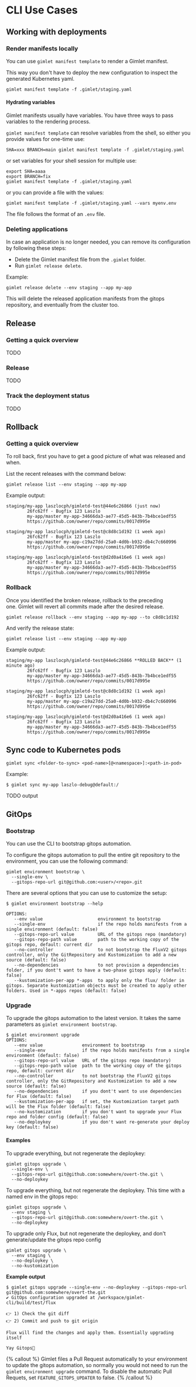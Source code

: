 # CLI Use Cases

## Working with deployments

### Render manifests locally

You can use `gimlet manifest template` to render a Gimlet manifest.

This way you don't have to deploy the new configuration to inspect the generated Kubernetes yaml.

```
gimlet manifest template -f .gimlet/staging.yaml
```

#### Hydrating variables

Gimlet manifests usually have variables. You have three ways to pass variables to the rendering process.

`gimlet manifest template` can resolve variables from the shell, so either you provide values for one-time use:

```
SHA=xxx BRANCH=main gimlet manifest template -f .gimlet/staging.yaml
```

or set variables for your shell session for multiple use:

```
export SHA=aaaa
export BRANCH=fix
gimlet manifest template -f .gimlet/staging.yaml
```

or you can provide a file with the values:

```
gimlet manifest template -f .gimlet/staging.yaml --vars myenv.env
```

The file follows the format of an `.env` file.

### Deleting applications

In case an application is no longer needed, you can remove its configuration by following these steps:

- Delete the Gimlet manifest file from the `.gimlet` folder.
- Run `gimlet release delete`.

Example:
```
gimlet release delete --env staging --app my-app
```

This will delete the released application manifests from the gitops repository, and eventually from the cluster too.

## Release

### Getting a quick overview
TODO

### Release
TODO

### Track the deployment status
TODO

## Rollback

### Getting a quick overview

To roll back, first you have to get a good picture of what was released and when.

List the recent releases with the command below:

```
gimlet release list --env staging --app my-app
```

Example output:

```
staging/my-app laszlocph/gimletd-test@44e6c26866 (just now)
        26fc62ff - Bugfix 123 Laszlo
        my-app/master my-app-34666da3-ae77-45d5-843b-7b4bce1edf55
        https://github.com/owner/repo/commits/0017d995e

staging/my-app laszlocph/gimletd-test@c8d8c1d192 (1 week ago)
        26fc62ff - Bugfix 123 Laszlo
        my-app/master my-app-c19a27dd-25a0-4d0b-b932-db4c7c660996
        https://github.com/owner/repo/commits/0017d995e

staging/my-app laszlocph/gimletd-test@d2d0a416e6 (1 week ago)
        26fc62ff - Bugfix 123 Laszlo
        my-app/master my-app-34666da3-ae77-45d5-843b-7b4bce1edf55
        https://github.com/owner/repo/commits/0017d995e
```

### Rollback

Once you identified the broken release, rollback to the preceding one. Gimlet will revert all commits made after the desired release.

```
gimlet release rollback --env staging --app my-app --to c8d8c1d192
```

And verify the release state:

```
gimlet release list --env staging --app my-app
```

Example output:

```
staging/my-app laszlocph/gimletd-test@44e6c26866 **ROLLED BACK** (1 minute ago)
        26fc62ff - Bugfix 123 Laszlo
        my-app/master my-app-34666da3-ae77-45d5-843b-7b4bce1edf55
        https://github.com/owner/repo/commits/0017d995e

staging/my-app laszlocph/gimletd-test@c8d8c1d192 (1 week ago)
        26fc62ff - Bugfix 123 Laszlo
        my-app/master my-app-c19a27dd-25a0-4d0b-b932-db4c7c660996
        https://github.com/owner/repo/commits/0017d995e

staging/my-app laszlocph/gimletd-test@d2d0a416e6 (1 week ago)
        26fc62ff - Bugfix 123 Laszlo
        my-app/master my-app-34666da3-ae77-45d5-843b-7b4bce1edf55
        https://github.com/owner/repo/commits/0017d995e
```

## Sync code to Kubernetes pods

`gimlet sync <folder-to-sync> <pod-name>[@<namespace>]:<path-in-pod>`

Example:

```
$ gimlet sync my-app laszlo-debug@default:/
```

TODO output

## GitOps

### Bootstrap

You can use the CLI to bootstrap gitops automation.

To configure the gitops automation to pull the entire git repository to the environment, you can use the following command:

```
gimlet environment bootstrap \
  --single-env \
  --gitops-repo-url git@github.com:<user>/<repo>.git
```

There are several options that you can use to customize the setup:

```
$ gimlet environment bootstrap --help

OPTIONS:
   --env value                     environment to bootstrap
   --single-env                    if the repo holds manifests from a single environment (default: false)
   --gitops-repo-url value         URL of the gitops repo (mandatory)
   --gitops-repo-path value        path to the working copy of the gitops repo, default: current dir
   --no-controller                 to not bootstrap the FluxV2 gitops controller, only the GitRepository and Kustomization to add a new source (default: false)
   --no-dependencies               to not provision a dependencies folder, if you dont't want to have a two-phase gitops apply (default: false)
   --kustomization-per-app *-apps  to apply only the flux/ folder in gitops. Separate kustomization objects must be created to apply other folders. Used in *-apps repos (default: false)
``` 

### Upgrade

To upgrade the gitops automation to the latest version. It takes the same parameters as `gimlet environment bootstrap`.

```
$ gimlet environment upgrade
OPTIONS:
   --env value               environment to bootstrap
   --single-env              if the repo holds manifests from a single environment (default: false)
   --gitops-repo-url value   URL of the gitops repo (mandatory)
   --gitops-repo-path value  path to the working copy of the gitops repo, default: current dir
   --no-controller           to not bootstrap the FluxV2 gitops controller, only the GitRepository and Kustomization to add a new source (default: false)
   --no-dependencies         if you dont't want to use dependencies for Flux (default: false)
   --kustomization-per-app   if set, the Kustomization target path will be the Flux folder (default: false)
   --no-kustomization        if you don't want to upgrade your Flux repo and folder config (default: false)
   --no-deploykey            if you don't want re-generate your deploy key (default: false)
```

#### Examples

To upgrade everything, but not regenerate the deploykey:

```
gimlet gitops upgrade \
  --single-env \
  --gitops-repo-url git@github.com:somewhere/overt-the.git \
  --no-deploykey
```

To upgrade everything, but not regenerate the deploykey. This time with a named env in the gitops repo:

```
gimlet gitops upgrade \
  --env staging \
  --gitops-repo-url git@github.com:somewhere/overt-the.git \
  --no-deploykey
```

To upgrade only Flux, but not regenerate the deploykey, and don't generate/update the gitops repo config

```
gimlet gitops upgrade \
  --env staging \
  --no-deploykey \
  --no-kustomization
```

**Example output**

```
$ gimlet gitops upgrade --single-env --no-deploykey --gitops-repo-url git@github.com:somewhere/overt-the.git
✔️ GitOps configuration upgraded at /workspace/gimlet-cli/build/test/flux

👉 1) Check the git diff
👉 2) Commit and push to git origin

Flux will find the changes and apply them. Essentially upgrading itself

Yay Gitops🙌
```

{% callout %}
Gimlet files a Pull Request automatically to your environment to update the gitops automation, so normally you would not need to run the `gimlet environment upgrade` command. To disable the automatic Pull Requets, set `FEATURE_GITOPS_UPDATER` to false.
{% /callout %}
